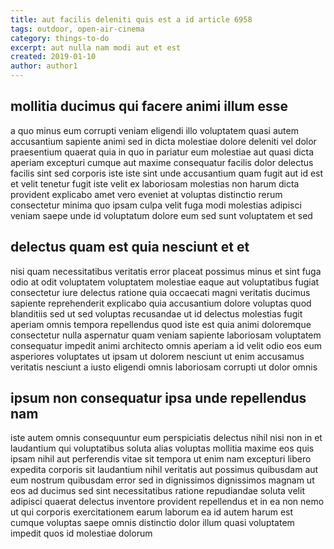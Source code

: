 ```yaml
---
title: aut facilis deleniti quis est a id article 6958
tags: outdoor, open-air-cinema
category: things-to-do
excerpt: aut nulla nam modi aut et est
created: 2019-01-10
author: author1
---
```


## mollitia ducimus qui facere animi illum esse

a quo minus eum corrupti veniam eligendi illo voluptatem quasi autem accusantium sapiente animi sed in dicta molestiae dolore deleniti vel dolor praesentium quaerat quia in quo in pariatur eum molestiae aut quasi dicta aperiam excepturi cumque aut maxime consequatur facilis dolor delectus facilis sint sed corporis iste iste sint unde accusantium quam fugit aut id est et velit tenetur fugit iste velit ex laboriosam molestias non harum dicta provident explicabo amet vero eveniet at voluptas distinctio rerum consectetur minima quo ipsam culpa velit fuga modi molestias adipisci veniam saepe unde id voluptatum dolore eum sed sunt voluptatem et sed

## delectus quam est quia nesciunt et et

nisi quam necessitatibus veritatis error placeat possimus minus et sint fuga odio at odit voluptatem voluptatem molestiae eaque aut voluptatibus fugiat consectetur iure delectus ratione quia occaecati magni veritatis ducimus sapiente reprehenderit explicabo quia accusantium dolore voluptas quod blanditiis sed ut sed voluptas recusandae ut id delectus molestias fugit aperiam omnis tempora repellendus quod iste est quia animi doloremque consectetur nulla aspernatur quam veniam sapiente laboriosam voluptatem consequatur impedit animi architecto omnis aperiam a id velit odio eos eum asperiores voluptates ut ipsam ut dolorem nesciunt ut enim accusamus veritatis nesciunt a iusto eligendi omnis laboriosam corrupti ut dolor omnis

## ipsum non consequatur ipsa unde repellendus nam

iste autem omnis consequuntur eum perspiciatis delectus nihil nisi non in et laudantium qui voluptatibus soluta alias voluptas mollitia maxime eos quis ipsam nihil aut perferendis vitae sit tempora ut enim nam excepturi libero expedita corporis sit laudantium nihil veritatis aut possimus quibusdam aut eum nostrum quibusdam error sed in dignissimos dignissimos magnam ut eos ad ducimus sed sint necessitatibus ratione repudiandae soluta velit adipisci quaerat delectus inventore provident repellendus et in ea non nemo ut qui corporis exercitationem earum laborum ea id autem harum est cumque voluptas saepe omnis distinctio dolor illum quasi voluptatem impedit quos id molestiae dolorum
